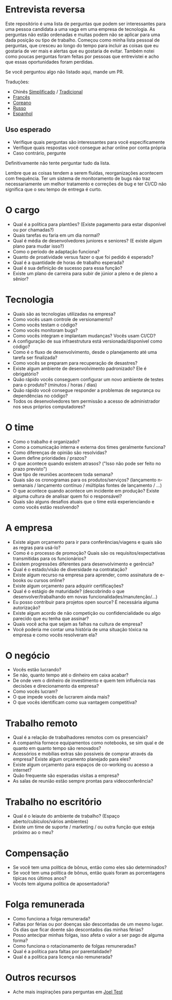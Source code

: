 # Entrevista reversa

Este repositório é uma lista de perguntas que podem ser interessantes para uma pessoa candidata a uma vaga em uma empresa de tecnologia. As perguntas não estão ordenadas e muitas podem não se aplicar para uma dada posição ou tipo de trabalho. Começou como minha lista pessoal de perguntas, que cresceu ao longo do tempo para incluir as coisas que eu gostaria de ver mais e alertas que eu gostaria de evitar. Também notei como poucas perguntas foram feitas por pessoas que entrevistei e acho que essas oportunidades foram perdidas.

Se você perguntou algo não listado aqui, mande um PR.

Traduções: 

- Chinês [Simplificado](https://github.com/yifeikong/reverse-interview-zh) / [Tradicional](https://github.com/NeroCube/reverse-interview-zh-tw/blob/master/README.md)
- [Francês](https://github.com/viraptor/reverse-interview/blob/master/translations/FRENCH.md)
- [Coreano](https://github.com/JaeYeopHan/Interview_Question_for_Beginner/blob/master/Reverse_Interview/README.md)
- [Russo](https://github.com/kix/reverse-interview/blob/master/README.md)
- [Espanhol](https://github.com/felHR85/Entrevista-inversa/blob/master/README.md)

## Uso esperado

- Verifique quais perguntas são interessantes para você especificamente
- Verifique quais respostas você consegue achar online por conta própria
- Caso contrário, pergunte

Definitivamente não tente perguntar tudo da lista.

Lembre que as coisas tendem a serem fluidas, reorganizações acontecem com frequência.
Ter um sistema de monitoramento de bugs não traz necessariamente um melhor tratamento e correções de bug e ter CI/CD não significa que o seu tempo de entrega é curto. 

# O cargo

- Qual é a política para plantões? (Existe pagamento para estar disponível ou por chamadas?)
- Quais tarefas eu faria em um dia normal?
- Qual é média de desenvolvedores juniores e seniores? (E existe algum plano para mudar isso?)
- Como o período de adaptação funciona?
- Quanto de proatividade versus fazer o que foi pedido é esperado?
- Qual é a quantidade de horas de trabalho esperada?
- Qual é sua definição de sucesso para essa função?
- Existe um plano de carreira para subir de júnior a pleno e de pleno a sênior?

# Tecnologia

- Quais são as tecnologias utilizadas na empresa?
- Como vocês usam controle de versionamento?
- Como vocês testam o código?
- Como vocês monitoram bugs?
- Como vocês integram e implantam mudanças? Vocês usam CI/CD?
- A configuração de sua infraestrutura está versionada/disponível como código?
- Como é o fluxo de desenvolvimento, desde o planejamento até uma tarefa ser finalizada?
- Como vocês se preparam para recuperação de desastres?
- Existe algum ambiente de desenvolvimento padronizado? Ele é obrigatório?
- Quão rápido vocês conseguem configurar um novo ambiente de testes para o produto? (minutos / horas / dias)
- Quão rápido você consegue responder a problemas de segurança ou dependências no código?
- Todos os desenvolvedores tem permissão a acesso de administrador nos seus próprios computadores?

# O time

- Como o trabalho é organizado?
- Como a comunicação interna e externa dos times geralmente funciona?
- Como diferenças de opinião são resolvidas?
- Quem define prioridades / prazos?
- O que acontece quando existem atrasos? ("Isso não pode ser feito no prazo previsto")
- Que tipo de reuniões acontecem toda semana?
- Quais são os cronogramas para os produtos/serviços? (lançamento n-semanais / lançamento contínuo / múltiplas fontes de lançamento / ...)
- O que acontece quando acontece um incidente em produção? Existe alguma cultura de analisar quem foi o responsável?
- Quais são alguns desafios atuais que o time está experienciando e como vocês estão resolvendo?

# A empresa

- Existe algum orçamento para ir para conferências/viagens e quais são as regras para usá-lo?
- Como é o processo de promoção? Quais são os requisitos/expectativas transmitidas para os funcionários?
- Existem progressões diferentes para desenvolvimento e gerência?
- Qual é o estado/visão de diversidade na contratação?
- Existe algum recurso na empresa para aprender, como assinatura de e-books ou cursos online?
- Existe algum orçamento para adquirir certificações?
- Qual é o estágio de maturidade? (descobrindo o que desenvolver/trabalhando em novas funcionalidades/manutenção/...)
- Eu posso contribuir para projetos open source? É necessária alguma autorização?
- Existe algum acordo de não competição ou confidencialidade ou algo parecido que eu tenha que assinar?
- Quais você acha que sejam as falhas na cultura de empresa?
- Você poderia me contar uma história de uma situação tóxica na empresa e como vocês resolveram ela?

# O negócio

- Vocês estão lucrando?
- Se não, quanto tempo até o dinheiro em caixa acabar?
- De onde vem o dinheiro de investimento e quem tem influência nas decisões e direcionamento da empresa?
- Como vocês lucram?
- O que impede vocês de lucrarem ainda mais?
- O que vocês identificam como sua vantagem competitiva?

# Trabalho remoto

- Qual é a relação de trabalhadores remotos com os presenciais?
- A companhia fornece equipamentos como notebooks, se sim qual e de quanto em quanto tempo são renovados?
- Acessórios e mobílias extras são possíveis de comprar através da empresa? Existe algum orçamento planejado para eles?
- Existe algum orçamento para espaços de co-working ou acesso a internet?
- Quão frequente são esperadas visitas a empresa?
- As salas de reunião estão sempre prontas para videoconferência?

# Trabalho no escritório

- Qual é o leiaute do ambiente de trabalho? (Espaço aberto/cubículos/vários ambientes)
- Existe um time de suporte / marketing / ou outra função que esteja próximo ao o meu?

# Compensação

- Se você tem uma política de bônus, então como eles são determinados?
- Se você tem uma política de bônus, então quais foram as porcentagens típicas nos últimos anos?
- Vocês tem alguma política de aposentadoria?

# Folga remunerada

- Como funciona a folga remunerada?
- Faltas por férias ou por doenças são descontadas de um mesmo lugar. Os dias que ficar doente são descontados das minhas férias?
- Posso antecipar minhas folgas, isso afeta o valor a ser pago de alguma forma?
- Como funciona o rotacionamento de folgas remuneradas?
- Qual é a política para faltas por parentalidade?
- Qual é a política para licença não remunerada?

# Outros recursos

- Ache mais inspirações para perguntas em [Joel Test](https://www.joelonsoftware.com/2000/08/09/the-joel-test-12-steps-to-better-code/)
